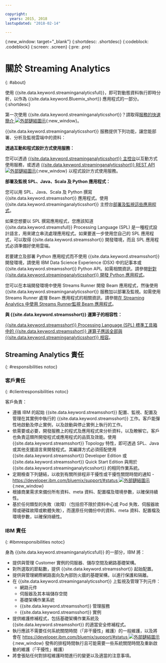 ```yaml
---

copyright:
  years: 2015, 2018
lastupdated: "2018-02-14"

---
```


<!-- Attribute definitions -->
{:new_window: target="_blank"}
{:shortdesc: .shortdesc}
{:codeblock: .codeblock}
{:screen: .screen}
{:pre: .pre}

# 關於 Streaming Analytics
{: #about}

使用 {{site.data.keyword.streaminganalyticsfull}}，即可對動態資料執行即時分析，以作為 {{site.data.keyword.Bluemix_short}} 應用程式的一部分。
{:shortdesc}

第一次使用 {{site.data.keyword.streaminganalyticsshort}}？請取得[服務的快速簡介 ![外部鏈結圖示](../../icons/launch-glyph.svg "外部鏈結圖示")](https://developer.ibm.com/streamsdev/docs/streaming-analytics-now-available-bluemix-2/){:new_window}。

{{site.data.keyword.streaminganalyticsshort}} 服務提供下列功能，讓您能部署、分析及監視雲端中的資料：

**透過互動和程式設計方式使用服務：**

您可以透過 [{{site.data.keyword.streaminganalyticsshort}} 主控台](/docs/services/StreamingAnalytics/c_streams_console.html)以互動方式使用服務，或透過 [{{site.data.keyword.streaminganalyticsshort}} REST API ![外部鏈結圖示](../../icons/launch-glyph.svg "外部鏈結圖示")](https://console.ng.bluemix.net/apidocs/220){:new_window} 以程式設計方式使用服務。

**部署及監視 SPL、Java、Scala 及 Python 應用程式：**

您可以用 SPL、Java、Scala 及 Python 撰寫 {{site.data.keyword.streamsshort}} 應用程式。使用 {{site.data.keyword.streaminganalyticsshort}} 主控台[部署及監視這些應用程式](/docs/services/StreamingAnalytics/t_deploytocloud.html)。

如果您想要以 SPL 撰寫應用程式，您應該知道 {{site.data.keyword.streamsfull}} Processing Language (SPL) 是一種程式設計語言，用來建立串流處理應用程式。如果要進一步使用您自己的 SPL 應用程式，可以取得 {{site.data.keyword.streamsshort}} 開發環境，而且 SPL 應用程式必須準備好使用雲端。

若要建立及部署 Python 應用程式而不使用 {{site.data.keyword.streamsshort}} 開發環境，請使用 IBM Data Science Experience (DSX) 中的記事本或 {{site.data.keyword.streamsshort}} Python API。如需相關資訊，請參閱[針對 {{site.data.keyword.streaminganalyticsshort}} 開發 Python 應用程式](/docs/services/StreamingAnalytics/t_develop_apps_python.html)。

您可以在本端開發環境中使用 Streams Runner 開發 Beam 應用程式，然後使用 {{site.data.keyword.streaminganalyticsshort}} 服務加以部署及監視。如需使用 Streams Runner 處理 Beam 應用程式的相關資訊，請參閱[在 Streaming Analytics 中使用 Streams Runner監視 Beam 應用程式](docs/services/StreamingAnalytics/gs_beamrunner.html)。


**與 {{site.data.keyword.streamsshort}} 運算子的相容性：**

[{{site.data.keyword.streamsshort}} Processing Language (SPL) 標準工具箱中的 {{site.data.keyword.streamsshort}} 運算子應該全部與 {{site.data.keyword.streaminganalyticsshort}} 相容](/docs/services/StreamingAnalytics/compatible_toolkits.html)。

## Streaming Analytics 責任
{: #responsibilities notoc}

### 客戶責任
{: #clientresponsibilities notoc}

客戶負責：

* 遵循 IBM 的起始 {{site.data.keyword.streamsshort}} 配置、監視、配置及管理在其實例中執行的 {{site.data.keyword.streamsshort}} 工作。客戶能彈性地啟動及停止實例，以及啟動與停止實例上執行的工作。
* 依需要或必要，開發服務上的程式及應用程式來分析資料，以及瞭解它。客戶也負責這類所開發程式或應用程式的品質及效能。使用 {{site.data.keyword.streamsshort}} Topology 特性，即可透過 SPL、Java 或其他支援語言來開發程式。其編譯方式必須搭配使用 {{site.data.keyword.streamsshort}} Developer Edition 或 {{site.data.keyword.streamsshort}} Quick Start Edition 與用於 {{site.data.keyword.streaminganalyticsshort}} 的相同作業系統。
* 定期檢查下列鏈結，以收到有關所排程非干擾性或干擾性關閉時間的通知 - [https://developer.ibm.com/bluemix/support/#status ![外部鏈結圖示](../../icons/launch-glyph.svg "外部鏈結圖示")](https://developer.ibm.com/bluemix/support/#status){:new_window}  
* 根據商業需求來備份所有資料、meta 資料、配置檔及環境參數，以確保持續性。
* 基於任何類型的失敗（故障）（包括但不限於資料中心或 Pod 失敗、伺服器故障或硬碟故障或軟體失敗），而還原任何備份中的資料、meta 資料、配置檔及環境參數，以確保持續性。

### IBM 責任
{: #ibmresponsibilities notoc}

身為 {{site.data.keyword.streaminganalyticsfull}} 的一部分，IBM 將：

* 提供與管理 Customer 實例的伺服器、儲存空間及網路基礎架構。
* 對所選取的節點數，提供 {{site.data.keyword.streamsshort}} 起始配置。
* 提供與管理網際網路面向及內部防火牆的基礎架構，以進行保護和隔離。
* 在 {{site.data.keyword.streaminganalyticsshort}} 上監視及管理下列元件：
	* 網路元件
	* 伺服器及其本端儲存空間
	* 基礎架構作業系統
	* {{site.data.keyword.streamsshort}} 管理服務
	* {{site.data.keyword.streamsshort}} 實例
* 提供維護修補程式，包括基礎架構作業系統及 {{site.data.keyword.streamsshort}} 的適當安全修補程式。
* 執行應該不需要任何系統關閉時間（「非干擾性」維護）的一般維護，以及將會在 [https://developer.ibm.com/bluemix/support/#status ![外部鏈結圖示](../../icons/launch-glyph.svg "外部鏈結圖示")](https://developer.ibm.com/bluemix/support/#status){:new_window} 發佈的排程時間執行且可能需要一些系統關閉時間及重新啟動的維護（「干擾性」維護）
* 將會張貼任何對排程維護時間進行的變更以及適當的注意事項。
